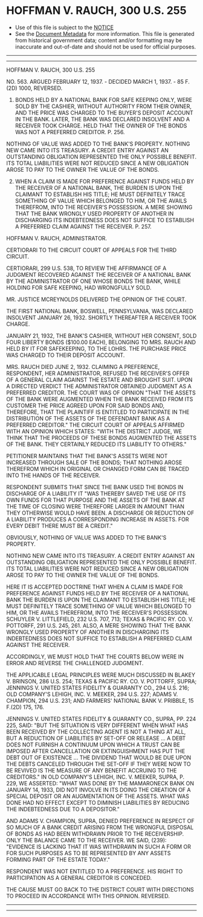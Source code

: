---
---

# HOFFMAN V. RAUCH, 300 U.S. 255

* Use of this file is subject to the [NOTICE](https://github.com/publicdocs/notice/blob/master/NOTICE)
* See the [Document Metadata](../../../) for more information.
  This file is generated from historical government data; content and/or formatting may be inaccurate and out-of-date and should not be used for official purposes.

----------
----------

HOFFMAN V. RAUCH, 300 U.S. 255

NO. 563.  ARGUED FEBRUARY 12, 1937.  - DECIDED MARCH 1, 1937.  - 85 F.(2D) 1000, REVERSED.

1.  BONDS HELD BY A NATIONAL BANK FOR SAFE KEEPING ONLY, WERE SOLD BY THE CASHIER, WITHOUT AUTHORITY FROM THEIR OWNER, AND THE PRICE WAS CHARGED TO THE BUYER'S DEPOSIT ACCOUNT IN THE BANK.  LATER, THE BANK WAS DECLARED INSOLVENT AND A RECEIVER TOOK CHARGE.  HELD THAT THE OWNER OF THE BONDS WAS NOT A PREFERRED CREDITOR.  P. 256.

NOTHING OF VALUE WAS ADDED TO THE BANK'S PROPERTY.  NOTHING NEW CAME INTO ITS TREASURY.  A CREDIT ENTRY AGAINST AN OUTSTANDING OBLIGATION REPRESENTED THE ONLY POSSIBLE BENEFIT.  ITS TOTAL LIABILITIES WERE NOT REDUCED SINCE A NEW OBLIGATION AROSE TO PAY TO THE OWNER THE VALUE OF THE BONDS.

2.  WHEN A CLAIM IS MADE FOR PREFERENCE AGAINST FUNDS HELD BY THE RECEIVER OF A NATIONAL BANK, THE BURDEN IS UPON THE CLAIMANT TO ESTABLISH HIS TITLE; HE MUST DEFINITELY TRACE SOMETHING OF VALUE WHICH BELONGED TO HIM, OR THE AVAILS THEREFROM, INTO THE RECEIVER'S POSSESSION.  A MERE SHOWING THAT THE BANK WRONGLY USED PROPERTY OF ANOTHER IN DISCHARGING ITS INDEBTEDNESS DOES NOT SUFFICE TO ESTABLISH A PREFERRED CLAIM AGAINST THE RECEIVER.  P. 257.

HOFFMAN V. RAUCH, ADMINISTRATOR.

CERTIORARI TO THE CIRCUIT COURT OF APPEALS FOR THE THIRD CIRCUIT.

CERTIORARI, 299 U.S. 538, TO REVIEW THE AFFIRMANCE OF A JUDGMENT RECOVERED AGAINST THE RECEIVER OF A NATIONAL BANK BY THE ADMINISTRATOR OF ONE WHOSE BONDS THE BANK, WHILE HOLDING FOR SAFE KEEPING, HAD WRONGFULLY SOLD.

MR. JUSTICE MCREYNOLDS DELIVERED THE OPINION OF THE COURT.

THE FIRST NATIONAL BANK, BOSWELL, PENNSYLVANIA, WAS DECLARED INSOLVENT JANUARY 26, 1932.  SHORTLY THEREAFTER A RECEIVER TOOK CHARGE.

JANUARY 21, 1932, THE BANK'S CASHIER, WITHOUT HER CONSENT, SOLD FOUR LIBERTY BONDS ($100.00 EACH), BELONGING TO MRS. RAUCH AND HELD BY IT FOR SAFEKEEPING, TO THE LOHRS.  THE PURCHASE PRICE WAS CHARGED TO THEIR DEPOSIT ACCOUNT.

MRS. RAUCH DIED JUNE 2, 1932.  CLAIMING A PREFERENCE, RESPONDENT, HER ADMINISTRATOR, REFUSED THE RECEIVER'S OFFER OF A GENERAL CLAIM AGAINST THE ESTATE AND BROUGHT SUIT.  UPON A DIRECTED VERDICT THE ADMINISTRATOR OBTAINED JUDGMENT AS A PREFERRED CREDITOR.  THE COURT WAS OF OPINION "THAT THE ASSETS OF THE BANK WERE AUGMENTED WHEN THE BANK RECEIVED FROM ITS CUSTOMER THE PRICE AGREED UPON FOR SAID BONDS AND, THEREFORE, THAT THE PLAINTIFF IS ENTITLED TO PARTICIPATE IN THE DISTRIBUTION OF THE ASSETS OF THE DEFENDANT BANK AS A PREFERRED CREDITOR."  THE CIRCUIT COURT OF APPEALS AFFIRMED WITH AN OPINION WHICH STATES:  "WITH THE DISTRICT JUDGE, WE THINK THAT THE PROCEEDS OF THESE BONDS AUGMENTED THE ASSETS OF THE BANK.  THEY CERTAINLY REDUCED ITS LIABILITY TO OTHERS."

PETITIONER MAINTAINS THAT THE BANK'S ASSETS WERE NOT INCREASED THROUGH SALE OF THE BONDS; THAT NOTHING AROSE THEREFROM WHICH IN ORIGINAL OR CHANGED FORM CAN BE TRACED INTO THE HANDS OF THE RECEIVER.

RESPONDENT SUBMITS THAT SINCE THE BANK USED THE BONDS IN DISCHARGE OF A LIABILITY IT "WAS THEREBY SAVED THE USE OF ITS OWN FUNDS FOR THAT PURPOSE AND THE ASSETS OF THE BANK AT THE TIME OF CLOSING WERE THEREFORE LARGER IN AMOUNT THAN THEY OTHERWISE WOULD HAVE BEEN.  A DISCHARGE OR REDUCTION OF A LIABILITY PRODUCES A CORRESPONDING INCREASE IN ASSETS.  FOR EVERY DEBIT THERE MUST BE A CREDIT."

OBVIOUSLY, NOTHING OF VALUE WAS ADDED TO THE BANK'S PROPERTY.

NOTHING NEW CAME INTO ITS TREASURY.  A CREDIT ENTRY AGAINST AN OUTSTANDING OBLIGATION REPRESENTED THE ONLY POSSIBLE BENEFIT.  ITS TOTAL LIABILITIES WERE NOT REDUCED SINCE A NEW OBLIGATION AROSE TO PAY TO THE OWNER THE VALUE OF THE BONDS.

HERE IT IS ACCEPTED DOCTRINE THAT WHEN A CLAIM IS MADE FOR PREFERENCE AGAINST FUNDS HELD BY THE RECEIVER OF A NATIONAL BANK THE BURDEN IS UPON THE CLAIMANT TO ESTABLISH HIS TITLE; HE MUST DEFINITELY TRACE SOMETHING OF VALUE WHICH BELONGED TO HIM, OR THE AVAILS THEREFROM, INTO THE RECEIVER'S POSSESSION.  SCHUYLER V. LITTLEFIELD, 232 U.S. 707, 713; TEXAS & PACIFIC RY. CO. V. POTTORFF, 291 U.S. 245, 261.  ALSO, A MERE SHOWING THAT THE BANK WRONGLY USED PROPERTY OF ANOTHER IN DISCHARGING ITS INDEBTEDNESS DOES NOT SUFFICE TO ESTABLISH A PREFERRED CLAIM AGAINST THE RECEIVER.

ACCORDINGLY, WE MUST HOLD THAT THE COURTS BELOW WERE IN ERROR AND REVERSE THE CHALLENGED JUDGMENT.

THE APPLICABLE LEGAL PRINCIPLES WERE MUCH DISCUSSED IN BLAKEY V. BRINSON, 286 U.S. 254; TEXAS & PACIFIC RY. CO. V. POTTORFF, SUPRA; JENNINGS V. UNITED STATES FIDELITY & GUARANTY CO., 294 U.S. 216; OLD COMPANY'S LEHIGH, INC. V. MEEKER, 294 U.S. 227; ADAMS V. CHAMPION, 294 U.S. 231; AND FARMERS' NATIONAL BANK V. PRIBBLE, 15 F.(2D) 175, 176.

JENNINGS V. UNITED STATES FIDELITY & GUARANTY CO., SUPRA, PP. 224 225, SAID:  "BUT THE SITUATION IS VERY DIFFERENT WHEN WHAT HAS BEEN RECEIVED BY THE COLLECTING AGENT IS NOT A THING AT ALL, BUT A REDUCTION OF LIABILITIES BY SET-OFF OR RELEASE  ...  A DEBT DOES NOT FURNISH A CONTINUUM UPON WHICH A TRUST CAN BE IMPOSED AFTER CANCELLATION OR EXTINGUISHMENT HAS PUT THE DEBT OUT OF EXISTENCE  ...  THE DIVIDEND THAT WOULD BE DUE UPON THE DEBTS CANCELED THROUGH THE SET-OFF IF THEY WERE NOW TO BE REVIVED IS THE MEASURE OF ANY BENEFIT ACCRUING TO THE CREDITORS."  IN OLD COMPANY'S LEHIGH, INC. V. MEEKER, SUPRA, P. 229, WE ASSERTED:  "WHAT WAS DONE BY THE MAMARONECK BANK ON JANUARY 14, 1933, DID NOT INVOLVE IN ITS DOING THE CREATION OF A SPECIAL DEPOSIT OR AN AUGMENTATION OF THE ASSETS.  WHAT WAS DONE HAD NO EFFECT EXCEPT TO DIMINISH LIABILITIES BY REDUCING THE INDEBTEDNESS DUE TO A DEPOSITOR."

AND ADAMS V. CHAMPION, SUPRA, DENIED PREFERENCE IN RESPECT OF SO MUCH OF A BANK CREDIT ARISING FROM THE WRONGFUL DISPOSAL OF BONDS AS HAD BEEN WITHDRAWN PRIOR TO THE RECEIVERSHIP.  ONLY THE BALANCE CAME TO THE RECEIVER.  WE SAID, (239): "EVIDENCE IS LACKING THAT IT WAS WITHDRAWN IN SUCH A FORM OR FOR SUCH PURPOSES AS TO BE REPRESENTED BY ANY ASSETS FORMING PART OF THE ESTATE TODAY."

RESPONDENT WAS NOT ENTITLED TO A PREFERENCE.  HIS RIGHT TO PARTICIPATION AS A GENERAL CREDITOR IS CONCEDED.

THE CAUSE MUST GO BACK TO THE DISTRICT COURT WITH DIRECTIONS TO PROCEED IN ACCORDANCE WITH THIS OPINION.  REVERSED.


----------
----------

